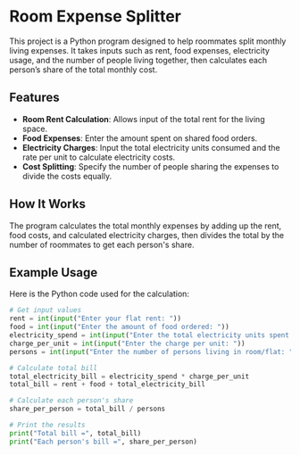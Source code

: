 # Room Expense Splitter

This project is a Python program designed to help roommates split monthly living expenses. It takes inputs such as rent, food expenses, electricity usage, and the number of people living together, then calculates each person’s share of the total monthly cost.

## Features

- **Room Rent Calculation**: Allows input of the total rent for the living space.
- **Food Expenses**: Enter the amount spent on shared food orders.
- **Electricity Charges**: Input the total electricity units consumed and the rate per unit to calculate electricity costs.
- **Cost Splitting**: Specify the number of people sharing the expenses to divide the costs equally.

## How It Works

The program calculates the total monthly expenses by adding up the rent, food costs, and calculated electricity charges, then divides the total by the number of roommates to get each person's share.

## Example Usage

Here is the Python code used for the calculation:

```python
# Get input values
rent = int(input("Enter your flat rent: "))
food = int(input("Enter the amount of food ordered: "))
electricity_spend = int(input("Enter the total electricity units spent: "))
charge_per_unit = int(input("Enter the charge per unit: "))
persons = int(input("Enter the number of persons living in room/flat: "))

# Calculate total bill
total_electricity_bill = electricity_spend * charge_per_unit
total_bill = rent + food + total_electricity_bill

# Calculate each person's share
share_per_person = total_bill / persons

# Print the results
print("Total bill =", total_bill)
print("Each person's bill =", share_per_person)
